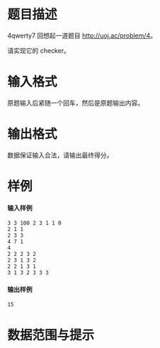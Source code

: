 
# 题目描述

4qwerty7 回想起一道题目 <http://uoj.ac/problem/4>。

请实现它的 checker。

# 输入格式

原题输入后紧随一个回车，然后是原题输出内容。

# 输出格式

数据保证输入合法，请输出最终得分。

# 样例

#### 输入样例

```plain
3 3 100 2 3 1 1 0 
2 1 1 
2 3 3 
4 7 1
4
2 2 2 3 2
2 3 1 3 2
2 2 1 3 1
3 1 3 2 3 3 3
```

#### 输出样例

```plain
15
```


# 数据范围与提示



